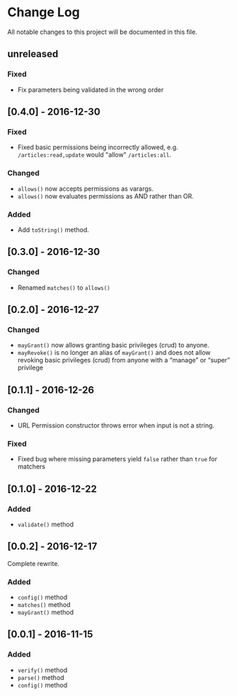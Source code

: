 # Change Log
All notable changes to this project will be documented in this file.

## unreleased
### Fixed
- Fix parameters being validated in the wrong order

## [0.4.0] - 2016-12-30
### Fixed
- Fixed basic permissions being incorrectly allowed, e.g. `/articles:read,update` would "allow" `/articles:all`.

### Changed
- `allows()` now accepts permissions as varargs.
- `allows()` now evaluates permissions as AND rather than OR.

### Added
- Add `toString()` method.

## [0.3.0] - 2016-12-30
### Changed
- Renamed `matches()` to `allows()`

## [0.2.0] - 2016-12-27
### Changed
- `mayGrant()` now allows granting basic privileges (crud) to anyone.
- `mayRevoke()` is no longer an alias of `mayGrant()` and does not allow revoking basic privileges (crud) from anyone with a “manage” or “super” privilege

## [0.1.1] - 2016-12-26
### Changed
- URL Permission constructor throws error when input is not a string.

### Fixed
- Fixed bug where missing parameters yield `false` rather than `true` for matchers

## [0.1.0] - 2016-12-22
### Added
- `validate()` method

## [0.0.2] - 2016-12-17
Complete rewrite.

### Added
- `config()` method
- `matches()` method
- `mayGrant()` method

## [0.0.1] - 2016-11-15
### Added
- `verify()` method
- `parse()` method
- `config()` method
